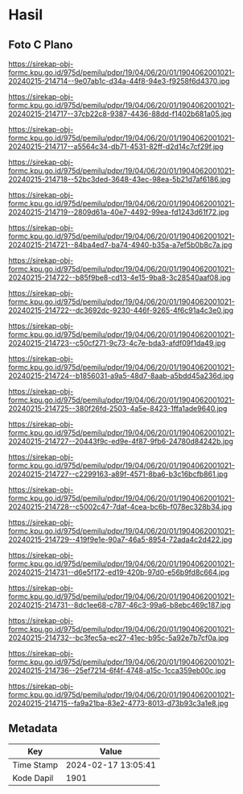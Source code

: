 # Hasil

## Foto C Plano

https://sirekap-obj-formc.kpu.go.id/975d/pemilu/pdpr/19/04/06/20/01/1904062001021-20240215-214714--9e07ab1c-d34a-44f8-94e3-f9258f6d4370.jpg

https://sirekap-obj-formc.kpu.go.id/975d/pemilu/pdpr/19/04/06/20/01/1904062001021-20240215-214717--37cb22c8-9387-4436-88dd-f1402b681a05.jpg

https://sirekap-obj-formc.kpu.go.id/975d/pemilu/pdpr/19/04/06/20/01/1904062001021-20240215-214717--a5564c34-db71-4531-82ff-d2d14c7cf29f.jpg

https://sirekap-obj-formc.kpu.go.id/975d/pemilu/pdpr/19/04/06/20/01/1904062001021-20240215-214718--52bc3ded-3648-43ec-98ea-5b21d7af6186.jpg

https://sirekap-obj-formc.kpu.go.id/975d/pemilu/pdpr/19/04/06/20/01/1904062001021-20240215-214719--2809d61a-40e7-4492-99ea-fd1243d61f72.jpg

https://sirekap-obj-formc.kpu.go.id/975d/pemilu/pdpr/19/04/06/20/01/1904062001021-20240215-214721--84ba4ed7-ba74-4940-b35a-a7ef5b0b8c7a.jpg

https://sirekap-obj-formc.kpu.go.id/975d/pemilu/pdpr/19/04/06/20/01/1904062001021-20240215-214722--b85f9be8-cd13-4e15-9ba8-3c28540aaf08.jpg

https://sirekap-obj-formc.kpu.go.id/975d/pemilu/pdpr/19/04/06/20/01/1904062001021-20240215-214722--dc3692dc-9230-446f-9265-4f6c91a4c3e0.jpg

https://sirekap-obj-formc.kpu.go.id/975d/pemilu/pdpr/19/04/06/20/01/1904062001021-20240215-214723--c50cf271-9c73-4c7e-bda3-afdf09f1da49.jpg

https://sirekap-obj-formc.kpu.go.id/975d/pemilu/pdpr/19/04/06/20/01/1904062001021-20240215-214724--b1856031-a9a5-48d7-8aab-a5bdd45a236d.jpg

https://sirekap-obj-formc.kpu.go.id/975d/pemilu/pdpr/19/04/06/20/01/1904062001021-20240215-214725--380f26fd-2503-4a5e-8423-1ffa1ade9640.jpg

https://sirekap-obj-formc.kpu.go.id/975d/pemilu/pdpr/19/04/06/20/01/1904062001021-20240215-214727--20443f9c-ed9e-4f87-9fb6-24780d84242b.jpg

https://sirekap-obj-formc.kpu.go.id/975d/pemilu/pdpr/19/04/06/20/01/1904062001021-20240215-214727--c2299163-a89f-4571-8ba6-b3c16bcfb861.jpg

https://sirekap-obj-formc.kpu.go.id/975d/pemilu/pdpr/19/04/06/20/01/1904062001021-20240215-214728--c5002c47-7daf-4cea-bc6b-f078ec328b34.jpg

https://sirekap-obj-formc.kpu.go.id/975d/pemilu/pdpr/19/04/06/20/01/1904062001021-20240215-214729--419f9e1e-90a7-46a5-8954-72ada4c2d422.jpg

https://sirekap-obj-formc.kpu.go.id/975d/pemilu/pdpr/19/04/06/20/01/1904062001021-20240215-214731--d6e5f172-ed19-420b-97d0-e56b9fd8c664.jpg

https://sirekap-obj-formc.kpu.go.id/975d/pemilu/pdpr/19/04/06/20/01/1904062001021-20240215-214731--8dc1ee68-c787-46c3-99a6-b8ebc469c187.jpg

https://sirekap-obj-formc.kpu.go.id/975d/pemilu/pdpr/19/04/06/20/01/1904062001021-20240215-214732--bc3fec5a-ec27-41ec-b95c-5a92e7b7cf0a.jpg

https://sirekap-obj-formc.kpu.go.id/975d/pemilu/pdpr/19/04/06/20/01/1904062001021-20240215-214736--25ef7214-6f4f-4748-a15c-1cca359eb00c.jpg

https://sirekap-obj-formc.kpu.go.id/975d/pemilu/pdpr/19/04/06/20/01/1904062001021-20240215-214715--fa9a21ba-83e2-4773-8013-d73b93c3a1e8.jpg


## Metadata

| Key        | Value               |
| ---------- | ------------------- |
| Time Stamp | 2024-02-17 13:05:41 |
| Kode Dapil | 1901                |



